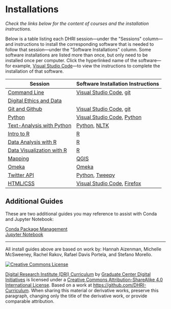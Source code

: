 # Installations

_Check the links below for the content of courses and the installation instructions._

Below is a table listing each DHRI session—under the "Sessions" column—and instructions to install the corresponding software that is needed to follow that session—under the "Software Installations" column. Some software installations are listed more than once, but only need to be installed once per computer. Click the hyperlinked name of the software—for example, [Visual Studio Code](sections/vscode.md)—to view the instructions to complete the installation of that software.  

Session | Software Installation Instructions
--------| ---------
[Command Line](https://github.com/GC-DRI/command-line) | [Visual Studio Code](sections/vscode.md), [git](sections/git.md) | 
[Digital Ethics and Data](https://github.com/GC-DRI/ethics-data) |
[Git and Github](https://github.com/GC-DRI/git) | [Visual Studio Code](sections/vscode.md), [git](sections/git.md) |
[Python](https://github.com/GC-DRI/python) | [Visual Studio Code](sections/vscode.md), [Python](sections/python.md) | 
[Text-Analysis with Python](https://github.com/GC-DRI/text-analysis) | [Python](sections/python.md), [NLTK](sections/nltk.md) |
[Intro to R](https://github.com/GC-DRI/R) | [R](sections/R.md) |
[Data Analysis with R](https://github.com/GC-DRI/R_data_analysis) | [R](sections/R.md) |
[Data Visualization with R](https://github.com/GC-DRI/R_data_vis) | [R](sections/R.md) |
[Mapping](https://github.com/GC-DRI/mapping) | [QGIS](sections/qgis.md) |
[Omeka](https://github.com/GC-DRI/omeka) | [Omeka](https://github.com/GCDigitalFellows/omeka/blob/master/sections/omekainstall.md) | [Omeka.net](https://github.com/GCDigitalFellows/omeka/blob/master/omekainstall.md) |
[Twitter API](https://github.com/GC-DRI/twitter-api) | [Python](sections/python.md), [Tweepy](sections/tweepy.md) | [Conda](sections/conda.md), [Jupyter](sections/jupyter.md) |
[HTML/CSS](https://github.com/GC-DRI/html-css) | [Visual Studio Code](sections/vscode.md), [Firefox](https://www.mozilla.org/en-US/firefox/new/) 

## Additional Guides  

These are two additional guides you may reference to assist with Conda and Jupyter Notebook:  

[Conda Package Management](sections/conda.md)  
[Jupyter Notebook](sections/jupyter.md)  
 
---

All install guides above are based on work by: Hannah Aizenman, Michelle McSweeney, Rachel Rakov, Rafael Davis Portela, and Stefano Morello.

[![Creative Commons License](https://i.creativecommons.org/l/by-sa/4.0/88x31.png)](http://creativecommons.org/licenses/by-sa/4.0/)

[Digital Research Institute (DRI) Curriculum](http://purl.org/dc/terms/) by [Graduate Center Digital Initiatives](https://gcdi.commons.gc.cuny.edu/) is licensed under a [Creative Commons Attribution-ShareAlike 4.0 International License](http://creativecommons.org/licenses/by-sa/4.0/). Based on a work at <https://github.com/DHRI-Curriculum>. When sharing this material or derivative works, preserve this paragraph, changing only the title of the derivative work, or provide comparable attribution.
